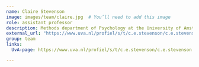 ```yaml
---
name: Claire Stevenson
image: images/team/claire.jpg  # You’ll need to add this image
role: assistant professor
description: Methods department of Psychology at the University of Amsterdam
external_url: "https://www.uva.nl/profiel/s/t/c.e.stevenson/c.e.stevenson.html" 
group: team
links:
  UvA-page: https://www.uva.nl/profiel/s/t/c.e.stevenson/c.e.stevenson.html

---
```


